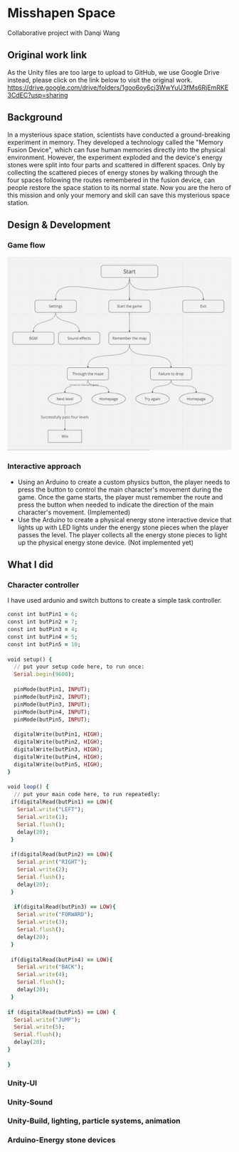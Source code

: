 # Misshapen Space
Collaborative project with Danqi Wang

## Original work link
As the Unity files are too large to upload to GitHub, we use Google Drive instead, please click on the link below to visit the original work.
https://drive.google.com/drive/folders/1goo6oy6cj3WwYuU3fMs6RjEmRKE3CdEC?usp=sharing

## Background
In a mysterious space station, scientists have conducted a ground-breaking experiment in memory. They developed a technology called the "Memory Fusion Device", which can fuse human memories directly into the physical environment. However, the experiment exploded and the device's energy stones were split into four parts and scattered in different spaces. Only by collecting the scattered pieces of energy stones by walking through the four spaces following the routes remembered in the fusion device, can people restore the space station to its normal state. Now you are the hero of this mission and only your memory and skill can save this mysterious space station.

## Design & Development
### Game flow
![Unity](https://github.com/shames9/Unity/blob/main/images/236e50f688f9aaae9549e74114f63a5.png)

### Interactive approach
- Using an Arduino to create a custom physics button, the player needs to press the button to control the main character's movement during the game. Once the game starts, the player must remember the route and press the button when needed to indicate the direction of the main character's movement. (Implemented)
- Use the Arduino to create a physical energy stone interactive device that lights up with LED lights under the energy stone pieces when the player passes the level. The player collects all the energy stone pieces to light up the physical energy stone device. (Not implemented yet)

## What I did
### Character controller
I have used ardunio and switch buttons to create a simple task controller.
```ruby
const int butPin1 = 6;
const int butPin2 = 7;
const int butPin3 = 4;
const int butPin4 = 5;
const int butPin5 = 10;

void setup() {
  // put your setup code here, to run once:
  Serial.begin(9600);

  pinMode(butPin1, INPUT);
  pinMode(butPin2, INPUT);
  pinMode(butPin3, INPUT);
  pinMode(butPin4, INPUT);
  pinMode(butPin5, INPUT);
  
  digitalWrite(butPin1, HIGH);
  digitalWrite(butPin2, HIGH);
  digitalWrite(butPin3, HIGH);
  digitalWrite(butPin4, HIGH);
  digitalWrite(butPin5, HIGH);
}

void loop() {
  // put your main code here, to run repeatedly:
 if(digitalRead(butPin1) == LOW){
   Serial.write("LEFT");
   Serial.write(1);
   Serial.flush();
   delay(20);
 }

 if(digitalRead(butPin2) == LOW){
   Serial.print("RIGHT");
   Serial.write(2);
   Serial.flush();
   delay(20);
 }

  if(digitalRead(butPin3) == LOW){
   Serial.write("FORWARD");
   Serial.write(3);
   Serial.flush();
   delay(20);
 }

 if(digitalRead(butPin4) == LOW){
   Serial.write("BACK");
   Serial.write(4);
   Serial.flush();
   delay(20);
 }

if (digitalRead(butPin5) == LOW) {
  Serial.write("JUMP");
  Serial.write(5);
  Serial.flush();
  delay(20);
}

}
```


### Unity-UI

### Unity-Sound

### Unity-Build, lighting, particle systems, animation

### Arduino-Energy stone devices
